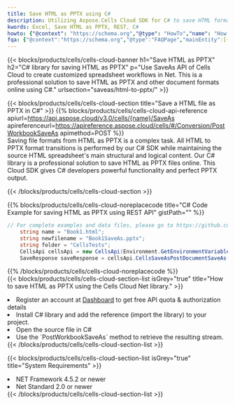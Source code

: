 ```yaml
---
title: Save HTML as PPTX using C# 
description: Utilizing Aspose.Cells Cloud SDK for C# to save HTML format file as PPTX format file. 
kwords: Excel, Save HTML as PPTX, REST, C#
howto: {"@context": "https://schema.org","@type": "HowTo","name": "How to save HTML as PPTX using the Cells Cloud Net library.","description": "How to save HTML as PPTX using the Cells Cloud Net library.","image": {"@type": "ImageObject"},"url": "/net/saveas/html-to-pptx/","step": [{ "@type": "HowToStep","name": "How to save HTML as PPTX using the Cells Cloud Net library. step 1", "image": {"@type": "ImageObject",},"url": "/net/saveas/html-to-pptx/","text": "Register an account at <a href='https://dashboard.aspose.cloud/'>Dashboard</a> to get free API quota & authorization details",},{ "@type": "HowToStep","name": "How to save HTML as PPTX using the Cells Cloud Net library. step 1", "image": {"@type": "ImageObject",},"url": "/net/saveas/html-to-pptx/","text": "Install C# library and add the reference (import the library) to your project.",},{ "@type": "HowToStep","name": "How to save HTML as PPTX using the Cells Cloud Net library. step 1", "image": {"@type": "ImageObject",},"url": "/net/saveas/html-to-pptx/","text": "Open the source file in C#",},{ "@type": "HowToStep","name": "How to save HTML as PPTX using the Cells Cloud Net library. step 1", "image": {"@type": "ImageObject",},"url": "/net/saveas/html-to-pptx/","text": "Use the `PostWorkbookSaveAs` method to retrieve the resulting stream.",}, ],"supply": {"@type": "HowToSupply","name": "document"},"tool": [{"@type": "HowToTool","name": "Visual Studio, Visual Studio Code, Rider"},{"@type": "HowToTool","name": "Aspose Cells"}],"totalTime": "PT6M"}
fqa: {"@context":"https://schema.org","@type":"FAQPage","mainEntity":[{"@type":"Question","name":"Why save file as other formats file in C# using REST API?","acceptedAnswer":{"@type":"Answer","text":"Documents are encoded in many ways, and some files may be incompatible with the software you use. To open and read such files, just save them as appropriate file formats.<br/><ol><li>Install .NET SDK and add the reference (import the library) to your project.</li><li>Open the source file in C# using REST API.</li><li>Call the PostWorkbookSaveAsRequest() method, passing an output filename with required extension.</li><li>Get the result of save as a separate file.</li></ol>"}},{"@type":"Question","name":"What file formats can I save as with your C# library?","acceptedAnswer":{"@type":"Answer","text":"We support a variety of file formats for conversion using .NET library, including XLSX, Excel, xls , PDF, CSV, HTML, Markdown, XML, PNG, JPG, TIFF, Json, TXT and many more."}},{"@type":"Question","name":"What is the maximum allowed file size for conversion using this .NET library?","acceptedAnswer":{"@type":"Answer","text":"There are no file size limits for format conversions using .NET library."}}]}
---
```



{{< blocks/products/cells/cells-cloud-banner h1="Save HTML as PPTX" h2="C# library for saving HTML as PPTX" p="Use SaveAs API of Cells Cloud to create customized spreadsheet workflows in Net. This is a professional solution to save HTML as PPTX and other document formats online using C#." urlsection="saveas/html-to-pptx/" >}}

{{< blocks/products/cells/cells-cloud-section  title="Save a HTML file as PPTX in C#" >}}
{{% blocks/products/cells/cells-cloud-api-reference  apiurl=https://api.aspose.cloud/v3.0/cells/{name}/SaveAs  apireferenceurl=https://apireference.aspose.cloud/cells/#/Conversion/PostWorkbookSaveAs  apimethod=POST %}}
<br/>
Saving file formats from HTML as PPTX is a complex task. All HTML to PPTX format transitions is performed by our C# SDK while maintaining the source HTML spreadsheet's main structural and logical content. Our C# library is a professional solution to save HTML as PPTX files online. This Cloud SDK gives C# developers powerful functionality and perfect PPTX output.

{{< /blocks/products/cells/cells-cloud-section >}}

{{% blocks/products/cells/cells-cloud-noreplacecode title="C# Code Example for saving HTML as PPTX using REST API" gistPath="" %}}
  
```cs
// For complete examples and data files, please go to https://github.com/aspose-cells-cloud/aspose-cells-cloud-dotnet/
    string name = "Book1.html";
    string newfilename = "Book1SaveAs.pptx";
    string folder = "CellsTests";
    CellsApi cellsApi = new CellsApi(Environment.GetEnvironmentVariable("ProductClientId"), Environment.GetEnvironmentVariable("ProductClientSecret"));
    SaveResponse saveResponse = cellsApi.CellsSaveAsPostDocumentSaveAs(name, null, newfilename, null,null,folder);
```
  
{{% /blocks/products/cells/cells-cloud-noreplacecode  %}}
<br/>
{{< blocks/products/cells/cells-cloud-section-list isGrey="true"  title="How to save HTML as PPTX using the Cells Cloud Net library." >}}
<li>Register an account at <a href="https://dashboard.aspose.cloud/">Dashboard</a> to get free API quota & authorization details</li>
<li>Install C# library and add the reference (import the library) to your project.</li>
<li>Open the source file in C#</li>
<li>Use the `PostWorkbookSaveAs` method to retrieve the resulting stream.</li>
{{< /blocks/products/cells/cells-cloud-section-list >}}

{{< blocks/products/cells/cells-cloud-section-list isGrey="true"  title="System Requirements" >}}
<li>NET Framework 4.5.2 or newer</li>
<li>Net Standard 2.0 or newer</li>
{{< /blocks/products/cells/cells-cloud-section-list >}}
